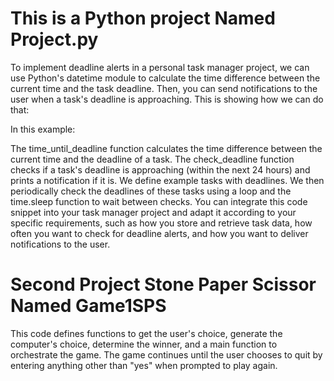 # This is a Python project Named Project.py
To implement deadline alerts in a personal task manager project, we can use Python's datetime module to calculate the time difference between the current time and the task deadline. Then, you can send notifications to the user when a task's deadline is approaching. This is showing how we can do that:

In this example:

The time_until_deadline function calculates the time difference between the current time and the deadline of a task.
The check_deadline function checks if a task's deadline is approaching (within the next 24 hours) and prints a notification if it is.
We define example tasks with deadlines.
We then periodically check the deadlines of these tasks using a loop and the time.sleep function to wait between checks.
You can integrate this code snippet into your task manager project and adapt it according to your specific requirements, such as how you store and retrieve task data, how often you want to check for deadline alerts, and how you want to deliver notifications to the user.

# Second Project Stone Paper Scissor Named Game1SPS
This code defines functions to get the user's choice, generate the computer's choice, determine the winner, and a main function to orchestrate the game. The game continues until the user chooses to quit by entering anything other than "yes" when prompted to play again.



